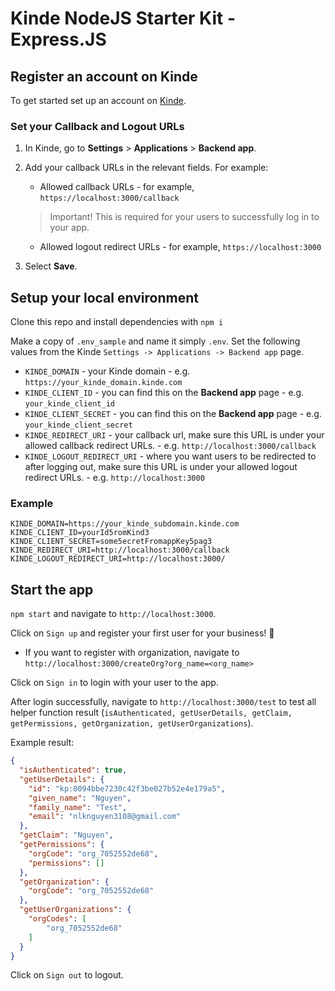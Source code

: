 # Kinde NodeJS Starter Kit - Express.JS

## Register an account on Kinde

To get started set up an account on [Kinde](https://app.kinde.com/register).

### Set your Callback and Logout URLs

1. In Kinde, go to **Settings** > **Applications** > **Backend app**.
2. Add your callback URLs in the relevant fields. For example:

    - Allowed callback URLs - for example, `https://localhost:3000/callback`
    > Important! This is required for your users to successfully log in to your app.
    - Allowed logout redirect URLs - for example, `https://localhost:3000`

3. Select **Save**.

## Setup your local environment

Clone this repo and install dependencies with `npm i`

Make a copy of `.env_sample` and name it simply `.env`. Set the following values from the Kinde `Settings -> Applications -> Backend app` page.

-   `KINDE_DOMAIN` - your Kinde domain - e.g. `https://your_kinde_domain.kinde.com`
-   `KINDE_CLIENT_ID` - you can find this on the **Backend app** page - e.g. `your_kinde_client_id`
-   `KINDE_CLIENT_SECRET` - you can find this on the **Backend app** page - e.g. `your_kinde_client_secret`
-   `KINDE_REDIRECT_URI` - your callback url, make sure this URL is under your allowed callback redirect URLs. - e.g. `http://localhost:3000/callback`
-   `KINDE_LOGOUT_REDIRECT_URI` - where you want users to be redirected to after logging out, make sure this URL is under your allowed logout redirect URLs. - e.g. `http://localhost:3000`

### Example

```
KINDE_DOMAIN=https://your_kinde_subdomain.kinde.com
KINDE_CLIENT_ID=yourId5romKind3
KINDE_CLIENT_SECRET=some5ecretFromappKey5pag3
KINDE_REDIRECT_URI=http://localhost:3000/callback
KINDE_LOGOUT_REDIRECT_URI=http://localhost:3000/
```
## Start the app

`npm start` and navigate to `http://localhost:3000`.

Click on `Sign up` and register your first user for your business! 🚀
* If you want to register with organization, navigate to `http://localhost:3000/createOrg?org_name=<org_name>`

Click on `Sign in` to login with your user to the app.

After login successfully, navigate to `http://localhost:3000/test` to test all helper function result (`isAuthenticated, getUserDetails, getClaim, getPermissions, getOrganization, getUserOrganizations`).

Example result:
```json
{
  "isAuthenticated": true,
  "getUserDetails": {
    "id": "kp:0094bbe7230c42f3be027b52e4e179a5",
    "given_name": "Nguyen",
    "family_name": "Test",
    "email": "nlknguyen3108@gmail.com"
  },
  "getClaim": "Nguyen",
  "getPermissions": {
    "orgCode": "org_7052552de68",
    "permissions": []
  },
  "getOrganization": {
    "orgCode": "org_7052552de68"
  },
  "getUserOrganizations": {
    "orgCodes": [
        "org_7052552de68"
    ]
  }
}
```


Click on `Sign out` to logout.



